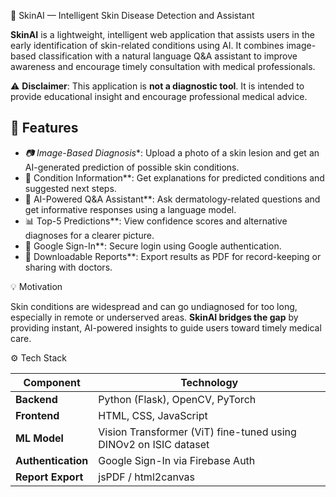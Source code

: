  🧠 SkinAI — Intelligent Skin Disease Detection and Assistant

**SkinAI** is a lightweight, intelligent web application that assists users in the early identification of skin-related conditions using AI. It combines image-based classification with a natural language Q&A assistant to improve awareness and encourage timely consultation with medical professionals.

⚠️ **Disclaimer**: This application is **not a diagnostic tool**. It is intended to provide educational insight and encourage professional medical advice.


## 🚀 Features

- *📷 Image-Based Diagnosis**: Upload a photo of a skin lesion and get an AI-generated prediction of possible skin conditions.
- 📑 Condition Information**: Get explanations for predicted conditions and suggested next steps.
- 🤖 AI-Powered Q&A Assistant**: Ask dermatology-related questions and get informative responses using a language model.
- 📊 Top-5 Predictions**: View confidence scores and alternative diagnoses for a clearer picture.
- 🔐 Google Sign-In**: Secure login using Google authentication.
- 📄 Downloadable Reports**: Export results as PDF for record-keeping or sharing with doctors.


 💡 Motivation

Skin conditions are widespread and can go undiagnosed for too long, especially in remote or underserved areas. **SkinAI bridges the gap** by providing instant, AI-powered insights to guide users toward timely medical care.



 ⚙️ Tech Stack

| Component      | Technology                           |
|----------------|--------------------------------------|
| **Backend**     | Python (Flask), OpenCV, PyTorch     |
| **Frontend**    | HTML, CSS, JavaScript               |
| **ML Model**    | Vision Transformer (ViT) fine-tuned using DINOv2 on ISIC dataset |
| **Authentication** | Google Sign-In via Firebase Auth |
| **Report Export**  | jsPDF / html2canvas               |





